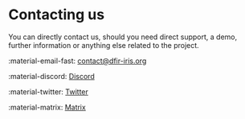 # Contacting us 

You can directly contact us, should you need direct support, a demo, further information or anything else related to the project. 

:material-email-fast: [contact@dfir-iris.org](mailto:contact@dfir-iris.org)

:material-discord: [Discord](https://discord.gg/76tM6QUJza) 

:material-twitter: [Twitter](https://twitter.com/dfir_iris)

:material-matrix: [Matrix](https://matrix.to/#/#dfir-iris:matrix.org)